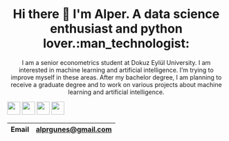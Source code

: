 




<h1 align='center'>
  Hi there 👋 I'm Alper. A data science enthusiast and python lover.:man_technologist:
</h1>
<p align='center'>
 I am a senior econometrics student at Dokuz Eylül University. I am interested in machine learning and artificial intelligence. I’m trying to improve myself in these areas. After my bachelor degree, I am planning to receive a graduate degree and to work on various projects about machine learning and artificial intelligence.


 
[<img height="30" src="https://img.shields.io/badge/LinkedIn-0077B5?style=for-the-badge&logo=linkedin&logoColor=white" />][linkedin]
[<img height="30" src="https://img.shields.io/badge/Medium-12100E?style=for-the-badge&logo=medium&logoColor=white" />][medium]
[<img height="30" src="https://img.shields.io/badge/twitter-%231DA1F2.svg?&style=for-the-badge&logo=twitter&logoColor=white" />][twitter]
[<img height="30" src = "https://img.shields.io/badge/Youtube-%23E4405F.svg?&style=for-the-badge&logo=Youtube&logoColor=white">][Youtube] 



|Email|alprgunes@gmail.com|
|-----|---------------------|




[twitter]: https://twitter.com/alper__gunes
[youtube]:https://www.youtube.com/channel/UCEUdxB6MY6DIU3AhIj-Tfyg
[medium]: https://alprgunes.medium.com/
[linkedin]: https://dev.to/alpergunes

</p>

